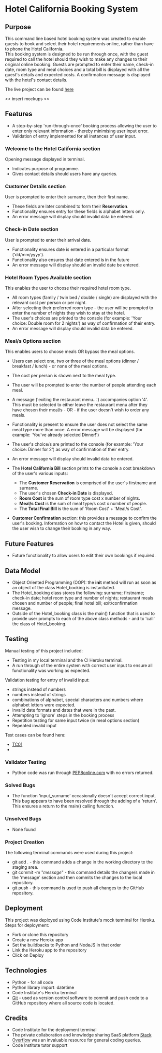 # Hotel California Booking System

## Purpose
This command line based hotel booking system was created to enable guests to book and select their hotel requirements online, rather than have to phone the Hotel California.  
This booking system is designed to be run through once, with the guest required to call the hotel should they wish to make any changes to their original online booking.
Guests are prompted to enter their name, check-in date, room type and meal choices and a total bill is displayed with all the guest's details and expected costs. A confirmation message is displayed with the hotel's contact details.  

The live project can be found [here]()

<< insert mockups >>

## Features
* A step-by-step 'run-through-once' booking process allowing the user to enter only relevant information - thereby minimising user input error.
* Validation of entry implemented for all instances of user input.

### Welcome to the Hotel California section 
Opening message displayed in terminal.
* Indicates purpose of programme.
* Gives contact details should users have any queries.

### Customer Details section  
User is prompted to enter their surname, then their first name.  
* These fields are later combined to form their **Reservation**.    
* Functionality ensures entry for these fields is alphabet letters only.
* An error message will display should invalid data be entered.

### Check-in Date section 
User is prompted to enter their arrival date.
* Functionality ensures date is entered in a particular format ('dd/mm/yyyy').
* Functionality also ensures that date entered is in the future
* An error message will display should an invalid date be entered.

### Hotel Room Types Available section
This enables the user to choose their required hotel room type.
* All room types (family / twin bed / double / single) are displayed with the relevant cost per person or per night.  
* After selecting their preferred room type - the user will be prompted to enter the number of nights they wish to stay at the hotel.  
* The user's choices are printed to the console (for example:  'Your choice: Double room for 2 nights') as way of confirmation of their entry.
* An error message will display should invalid data be entered.

### Meal/s Options section
This enables users to choose meals OR bypass the meal options.
* Users can select one, two or three of the meal options (dinner / breakfast / lunch) - or none of the meal options.
* The cost per person is shown next to the meal type. 
* The user will be prompted to enter the number of people attending each meal. 
* A message ('exiting the restaurant menu...') accompanies option '4'.  This must be selected to either leave the restaurant menu after they have chosen their meal/s - OR - if the user doesn't wish to order any meals. 
* Functionality is present to ensure the user does not select the same meal type more than once.  A error message will be displayed (for example: 'You've already selected Dinner!')
* The user's choice/s are printed to the console (for example: 'Your choice: Dinner for 2') as way of confirmation of their entry.
* An error message will display should invalid data be entered.

* The **Hotel California Bill** section prints to the console a cost breakdown of the user's various inputs:  
    * The **Customer Reservation** is comprised of the user's firstname and surname.  
    * The user's chosen **Check-in Date** is displayed.  
    * **Room Cost** is the sum of room type cost x number of nights.  
    * **Meal/s Cost** is the sum of meal type/s cost x number of people.  
    * The **Total Final Bill** is the sum of 'Room Cost' + 'Meal/s Cost'.

* **Customer Confirmation** section:  this provides a message to confirm the user's booking.  Information on how to contact the Hotel is given, should the user wish to change their booking in any way.

## Future Features
* Future functionality to allow users to edit their own bookings if required.

## Data Model
* Object Oriented Programming (OOP): the __init__ method will run as soon as an object of the class Hotel_booking is instantiated.
* The Hotel_booking class stores the following:  surname; firstname; check-in date; hotel room type and number of nights; restaurant meals chosen and number of people; final hotel bill; exit/confirmation message. 
* Outside of the Hotel_booking class is the main() function that is used to provide user prompts to each of the above class methods - and to 'call' the class of Hotel_booking.

## Testing
Manual testing of this project included:
* Testing in my local terminal and the CI Heroku terminal.
* A run through of the entire system with correct user input to ensure all functionality was working as expected.

Validation testing for entry of invalid input:
* strings instead of numbers
* numbers instead of strings
* combinations of alphabet, special characters and numbers where alphabet letters were expected.
* Invalid date formats and dates that were in the past.
* Attempting to 'ignore' steps in the booking process
* Repetition testing for same input twice (in meal options section)
* Repeated invalid input 

Test cases can be found here:
* [TC01](../hotel_california/assets/images/hotel_california_testcase_tc01.jpg)
* 

### Validator Testing
* Python code was run through [PEP8online.com](http://pep8online.com/) with no errors returned.

### Solved Bugs
* The function 'input_surname' occasionally doesn't accept correct input. This bug appears to have been resolved through the adding of a 'return'.  This ensures a return to the main() calling function.

### Unsolved Bugs
* None found

### Project Creation
The following terminal commands were used during this project:
* git add . - this command adds a change in the working directory to the staging area.
* git commit -m "*message*" - this command details the change/s made in the 'message' section and then commits the changes to the local repository.
* git push - this command is used to push all changes to the GitHub repository.

## Deployment
This project was deployed using Code Institute's mock terminal for Heroku.
Steps for deployment:
* Fork or clone this repository
* Create a new Heroku app
* Set the buildbacks to Python and NodeJS in that order
* Link the Heroku app to the repository
* Click on Deploy

## Technologies
* Python - for all code
* Python library import: datetime
* Code Institute's Heroku terminal
* [Git](https://git-scm.com/) - used as version control software to commit and push code to a GitHub repository where all source code is located.

## Credits
* Code Institute for the deployment terminal
* The private collaboration and knowledge sharing SaaS platform [Stack Overflow](https://stackoverflow.com/) was an invaluable resource for general coding queries.
* Code Institute tutor support

